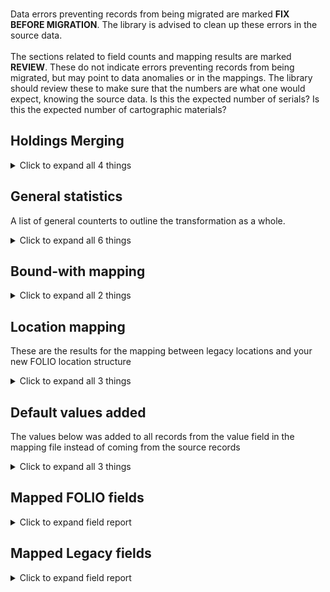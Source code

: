 <br/>Data errors preventing records from being migrated are marked **FIX BEFORE MIGRATION**. The library is advised to clean up these errors in the source data.<br/><br/> The sections related to field counts and mapping results are marked **REVIEW**. These do not indicate errors preventing records from being migrated, but may point to data anomalies or in the mappings. The library should review these to make sure that the numbers are what one would expect, knowing the source data. Is this the expected number of serials? Is this the expected number of cartographic materials?
   
## Holdings Merging    
    
<details><summary>Click to expand all 4 things</summary>     
   
Measure | Count   
--- | ---:   
Duplicate key based on current merge criteria. Records merged | 1   
Previously transformed holdings record loaded | 3   
callNumber empty or not set | 2   
</details>   
   
## General statistics    
A list of general counterts to outline the transformation as a whole.    
<details><summary>Click to expand all 6 things</summary>     
   
Measure | Count   
--- | ---:   
Holdings Records Written to disk | 5   
Number of Legacy items in file | 2   
Number of files processed | 1   
Records matched to Instances | 2   
Unique Holdings created from Items | 2   
</details>   
   
## Bound-with mapping    
    
<details><summary>Click to expand all 2 things</summary>     
   
Measure | Count   
--- | ---:   
Number of bib records referenced in item: 1 | 2   
</details>   
   
## Location mapping    
These are the results for the mapping between legacy locations and your new FOLIO location structure    
<details><summary>Click to expand all 3 things</summary>     
   
Measure | Count   
--- | ---:   
locations mapping - Unmapped (Default value was set) -- MAIN - ACDPM -> maps,cd | 1   
locations mapping - Unmapped (Default value was set) -- REN - ACDPM -> maps,cd | 1   
</details>   
   
## Default values added    
The values below was added to all records from the value field in the mapping file instead of coming from the source records    
<details><summary>Click to expand all 3 things</summary>     
   
Measure | Count   
--- | ---:   
True added to notes[0].staffOnly | 2   
f453de0f-8b54-4e99-9180-52932529e3a6 added to notes[0].holdingsNoteTypeId | 2   
</details>   

## Mapped FOLIO fields
<details><summary>Click to expand field report</summary>     

FOLIO Field | Mapped | Unmapped  
--- | --- | ---:  
_version | 0 (0%) | 2  
acquisitionFormat | 0 (0%) | 2  
acquisitionMethod | 0 (0%) | 2  
administrativeNotes | 0 (0%) | 2  
bareHoldingsItems | 0 (0%) | 2  
callNumber | 0 (0%) | 2  
callNumberPrefix | 0 (0%) | 2  
callNumberSuffix | 0 (0%) | 2  
callNumberTypeId | 0 (0%) | 2  
copyNumber | 0 (0%) | 2  
digitizationPolicy | 0 (0%) | 2  
discoverySuppress | 0 (0%) | 2  
effectiveLocationId | 0 (0%) | 2  
electronicAccess | 0 (0%) | 2  
holdingsInstance | 0 (0%) | 2  
holdingsItems | 0 (0%) | 2  
holdingsStatements | 0 (0%) | 2  
holdingsStatementsForIndexes | 0 (0%) | 2  
holdingsStatementsForSupplements | 0 (0%) | 2  
holdingsTypeId | 2 (100%) | 0  
hrid | 0 (0%) | 2  
id | 2 (100%) | 0  
illPolicy | 0 (0%) | 2  
illPolicyId | 0 (0%) | 2  
instanceId | 2 (100%) | 0  
metadata.createdByUserId | 2 (100%) | 0  
metadata.createdDate | 2 (100%) | 0  
metadata.updatedByUserId | 2 (100%) | 0  
metadata.updatedDate | 2 (100%) | 0  
notes.holdingsNoteTypeId | 2 (100%) | 0  
notes.note | 2 (100%) | 0  
notes.staffOnly | 2 (100%) | 0  
numberOfItems | 0 (0%) | 2  
permanentLocation | 0 (0%) | 2  
permanentLocationId | 2 (100%) | 0  
receiptStatus | 0 (0%) | 2  
receivingHistory | 0 (0%) | 2  
retentionPolicy | 0 (0%) | 2  
shelvingTitle | 0 (0%) | 2  
sourceId | 2 (100%) | 0  
statisticalCodeIds | 0 (0%) | 2  
tags | 0 (0%) | 2  
temporaryLocationId | 0 (0%) | 2  
</details>   

## Mapped Legacy fields
<details><summary>Click to expand field report</summary>     

Legacy Field | Present | Mapped | Unmapped  
--- | --- | --- | ---:  
PERM_LOCATION | 2 (100.0%) | 2 (100%) | 0  
Z30_REC_KEY | 2 (100.0%) | 2 (100%) | 0  
fake_instance_id | 2 (100.0%) | 2 (100%) | 0  
</details>   
